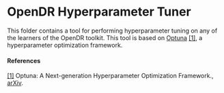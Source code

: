 # OpenDR Hyperparameter Tuner

This folder contains a tool for performing hyperparameter tuning on any of the learners of the OpenDR toolkit.
This tool is based on [Optuna](https://optuna.org/) [[1]](#optuna-paper), a hyperparameter optimization framework.

#### References
<a name="optuna-paper" href="https://dl.acm.org/doi/10.1145/3292500.3330701">[1]</a>
Optuna: A Next-generation Hyperparameter Optimization Framework.,
[arXiv](https://arxiv.org/abs/1907.10902).  


